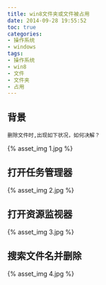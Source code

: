 ```yaml
---
title: win8文件夹或文件被占用
date: 2014-09-28 19:55:52
toc: true
categories:
- 操作系统
- windows
tags:
- 操作系统
- win8
- 文件
- 文件夹
- 占用
---
```


## 背景

```
删除文件时,出现如下状况，如何决解？
```

{% asset_img 1.jpg %}

<!-- more -->
## 打开任务管理器
{% asset_img 2.jpg %}
## 打开资源监视器
{% asset_img 3.jpg %}
## 搜索文件名并删除
{% asset_img 4.jpg %}

